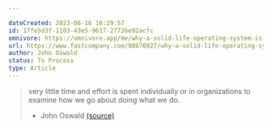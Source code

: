 ```yaml
---

dateCreated: 2023-06-16 16:29:57
id: 17fe5d3f-1103-43e5-9617-27726e92acfc
omnivore: https://omnivore.app/me/why-a-solid-life-operating-system-is-key-to-success-and-happines-188c5e68123
url: https://www.fastcompany.com/90876927/why-a-solid-life-operating-system-is-your-key-to-success-and-happiness?ref=refind
author: John Oswald
status: To Process
type: Article
---
```



> very little time and effort is spent individually or in organizations to examine how we go about doing what we do. 
> - John Oswald [(source)](https://www.fastcompany.com/90876927/why-a-solid-life-operating-system-is-your-key-to-success-and-happiness?ref=refind) 


